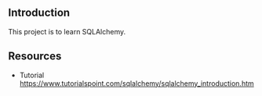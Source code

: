 ## Introduction

This project is to learn SQLAlchemy.

## Resources

- Tutorial
  https://www.tutorialspoint.com/sqlalchemy/sqlalchemy_introduction.htm
